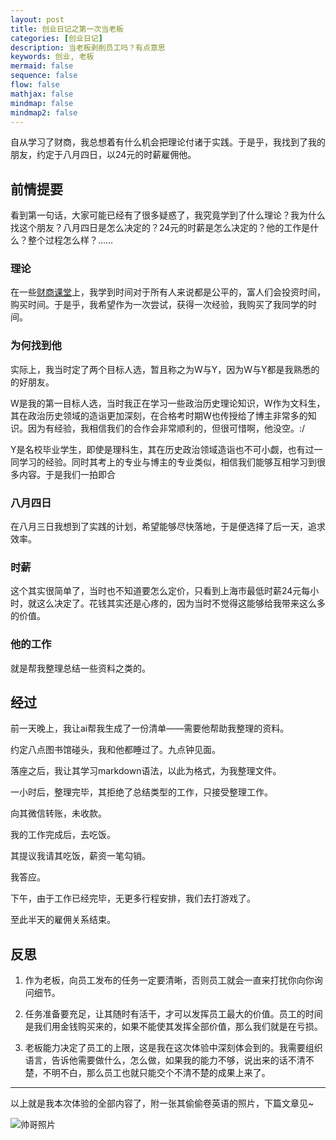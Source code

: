 ```yaml
---
layout: post
title: 创业日记之第一次当老板
categories: [创业日记]
description: 当老板剥削员工吗？有点意思
keywords: 创业, 老板
mermaid: false
sequence: false
flow: false
mathjax: false
mindmap: false
mindmap2: false
---
```


自从学习了财商，我总想着有什么机会把理论付诸于实践。于是乎，我找到了我的朋友，约定于八月四日，以24元的时薪雇佣他。

## 前情提要

看到第一句话，大家可能已经有了很多疑惑了，我究竟学到了什么理论？我为什么找这个朋友？八月四日是怎么决定的？24元的时薪是怎么决定的？他的工作是什么？整个过程怎么样？……

### 理论

在一些[财商课堂][1]上，我学到时间对于所有人来说都是公平的，富人们会投资时间，购买时间。于是乎，我希望作为一次尝试，获得一次经验，我购买了我同学的时间。

### 为何找到他

实际上，我当时定了两个目标人选，暂且称之为W与Y，因为W与Y都是我熟悉的的好朋友。

W是我的第一目标人选，当时我正在学习一些政治历史理论知识，W作为文科生，其在政治历史领域的造诣更加深刻，在合格考时期W也传授给了博主非常多的知识。因为有经验，我相信我们的合作会非常顺利的，但很可惜啊，他没空。:/

Y是名校毕业学生，即使是理科生，其在历史政治领域造诣也不可小觑，也有过一同学习的经验。同时其考上的专业与博主的专业类似，相信我们能够互相学习到很多内容。于是我们一拍即合

### 八月四日

在八月三日我想到了实践的计划，希望能够尽快落地，于是便选择了后一天，追求效率。

### 时薪

这个其实很简单了，当时也不知道要怎么定价，只看到上海市最低时薪24元每小时，就这么决定了。花钱其实还是心疼的，因为当时不觉得这能够给我带来这么多的价值。

### 他的工作

就是帮我整理总结一些资料之类的。

## 经过

前一天晚上，我让ai帮我生成了一份清单——需要他帮助我整理的资料。

约定八点图书馆碰头，我和他都睡过了。九点钟见面。

落座之后，我让其学习markdown语法，以此为格式，为我整理文件。

一小时后，整理完毕，其拒绝了总结类型的工作，只接受整理工作。

向其微信转账，未收款。

我的工作完成后，去吃饭。

其提议我请其吃饭，薪资一笔勾销。

我答应。

下午，由于工作已经完毕，无更多行程安排，我们去打游戏了。

至此半天的雇佣关系结束。

## 反思

1. 作为老板，向员工发布的任务一定要清晰，否则员工就会一直来打扰你向你询问细节。

2. 任务准备要充足，让其随时有活干，才可以发挥员工最大的价值。员工的时间是我们用金钱购买来的，如果不能使其发挥全部价值，那么我们就是在亏损。

3. 老板能力决定了员工的上限，这是我在这次体验中深刻体会到的。我需要组织语言，告诉他需要做什么，怎么做，如果我的能力不够，说出来的话不清不楚，不明不白，那么员工也就只能交个不清不楚的成果上来了。

---

以上就是我本次体验的全部内容了，附一张其偷偷卷英语的照片，下篇文章见~

![帅哥照片](https://media.easonjan.top/blog/post/first-boss/shuai.webp)



[1]: /wiki/00-financial_intelligence_transition/
